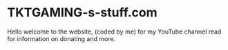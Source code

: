 # TKTGAMING-s-stuff.com
Hello welcome to the website, (coded by me) for my YouTube channel read for information on donating and more.
